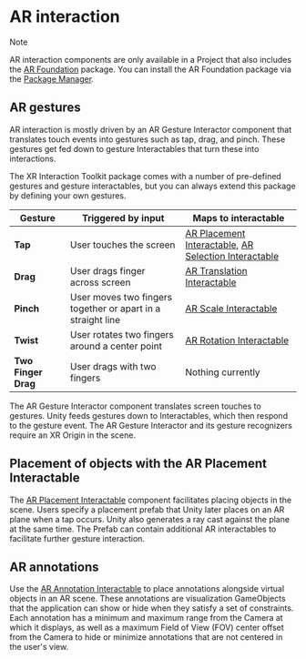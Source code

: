 # AR interaction

> [!NOTE]
> AR interaction components are only available in a Project that also includes the [AR Foundation](https://docs.unity3d.com/Manual/com.unity.xr.arfoundation.html) package. You can install the AR Foundation package via the [Package Manager](https://docs.unity3d.com/Manual/upm-ui-install.html).

## AR gestures

AR interaction is mostly driven by an AR Gesture Interactor component that translates touch events into gestures such as tap, drag, and pinch. These gestures get fed down to gesture Interactables that turn these into interactions.

The XR Interaction Toolkit package comes with a number of pre-defined gestures and gesture interactables, but you can always extend this package by defining your own gestures.

| Gesture | Triggered by input | Maps to interactable |
|-|-|-|
| **Tap** | User touches the screen | [AR Placement Interactable](ar-placement-interactable.md), [AR Selection Interactable](ar-selection-interactable.md) |
| **Drag** | User drags finger across screen | [AR Translation Interactable](ar-translation-interactable.md) |
| **Pinch** | User moves two fingers together or apart in a straight line | [AR Scale Interactable](ar-scale-interactable.md) |
| **Twist** | User rotates two fingers around a center point | [AR Rotation Interactable](ar-rotation-interactable.md) |
| **Two Finger Drag** | User drags with two fingers | Nothing currently |

The AR Gesture Interactor component translates screen touches to gestures. Unity feeds gestures down to Interactables, which then respond to the gesture event. The AR Gesture Interactor and its gesture recognizers require an XR Origin in the scene.

## Placement of objects with the AR Placement Interactable

The [AR Placement Interactable](ar-placement-interactable.md) component facilitates placing objects in the scene. Users specify a placement prefab that Unity later places on an AR plane when a tap occurs. Unity also generates a ray cast against the plane at the same time. The Prefab can contain additional AR interactables to facilitate further gesture interaction.

## AR annotations

Use the [AR Annotation Interactable](ar-annotation-interactable.md) to place annotations alongside virtual objects in an AR scene. These annotations are visualization GameObjects that the application can show or hide when they satisfy a set of constraints. Each annotation has a minimum and maximum range from the Camera at which it displays, as well as a maximum Field of View (FOV) center offset from the Camera to hide or minimize annotations that are not centered in the user's view.
